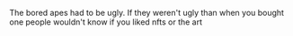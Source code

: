 The bored apes had to be ugly. If they weren't ugly than when you bought one people wouldn't know if you liked nfts or the art

